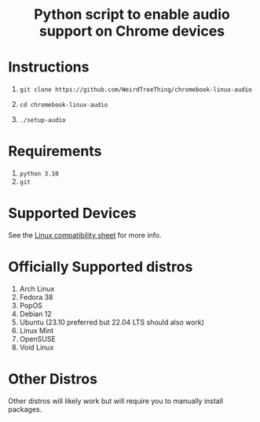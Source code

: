 <h1 align="center">Python script to enable audio support on Chrome devices</h1>

# Instructions
1.     git clone https://github.com/WeirdTreeThing/chromebook-linux-audio
2.     cd chromebook-linux-audio
3.     ./setup-audio

# Requirements
1. `python 3.10`
2. `git`

# Supported Devices
See the [Linux compatibility sheet](https://docs.google.com/spreadsheets/d/1udREts28cIrCL5tnPj3WpnOPOhWk76g3--tfWbtxi6Q/edit#gid=0) for more info.

# Officially Supported distros
1. Arch Linux
2. Fedora 38
3. PopOS
4. Debian 12
5. Ubuntu (23.10 preferred but 22.04 LTS should also work)
6. Linux Mint 
7. OpenSUSE
8. Void Linux

# Other Distros
Other distros will likely work but will require you to manually install packages.
